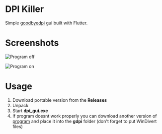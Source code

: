 # DPI Killer
Simple [goodbyedpi](https://github.com/ValdikSS/GoodbyeDPI "Official goodbyedpi repo") gui built with Flutter.

# Screenshots

![Program off](https://github.com/R0uT3r52/gDPI-GUI/blob/main/program_img/screenshot.png)

![Program on](https://github.com/R0uT3r52/gDPI-GUI/blob/main/program_img/screenshot2.png)

# Usage
1. Download portable version from the **Releases**
2. Unpack
3. Start **dpi_gui.exe**
4. If program doesnt work properly you can download another version of [program](https://github.com/ValdikSS/GoodbyeDPI/releases) and place it into the **gdpi** folder (don't forget to put WinDivert files)
